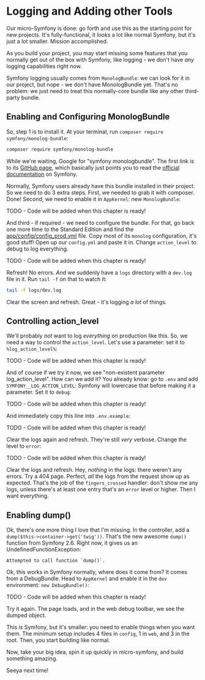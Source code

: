 # Logging and Adding other Tools

Our micro-Symfony is done: go forth and use this as the starting point for new projects.
It's fully-functional, it *looks* a lot like normal Symfony, but it's just a lot
smaller. Mission accomplished.

As you build your project, you may start missing some features that you normally
get out of the box with Symfony, like logging - we don't have *any* logging capabilities
right now.

Symfony logging usually comes from `MonologBundle`: we can look for it in our project,
but nope - we don't have MonologBundle yet. That's no problem: we just need to treat
this normally-core bundle like any other third-party bundle.

## Enabling and Configuring MonologBundle

So, step 1 is to install it. At your terminal, run `composer require symfony/monolog-bundle`:

```bash
composer require symfony/monolog-bundle
```

While we're waiting, Google for "symfony monologbundle". The first link is to its
[GitHub page](https://github.com/symfony/MonologBundle), which basically just points
you to read the [official documentation](http://symfony.com/doc/current/cookbook/logging/monolog.html)
on Symfony.

Normally, Symfony users already have this bundle installed in their project. So we
need to do 3 extra steps. First, we needed to grab it with composer. Done! Second,
we need to enable it in `AppKernel`: new `MonologBundle`:

TODO - Code will be added when this chapter is ready!

And third - if required - we need to configure the bundle. For that, go back one
more time to the Standard Edition and find the [app/config/config_prod.yml](https://github.com/symfony/symfony-standard/blob/2.8/app/config/config_prod.yml)
file. Copy most of its `monolog` configuration, it's good stuff! Open up our 
`config.yml` and paste it in. Change `action_level` to debug to log everything.

TODO - Code will be added when this chapter is ready!

Refresh! No errors. *And* we suddenly have a `logs` directory with a `dev.log` file
in it. Run `tail -f` on that to watch it:

```bash
tail -f logs/dev.log
```

Clear the screen and refresh. Great - it's logging *a lot* of things.

## Controlling action_level

We'll probably *not* want to log *everything* on production like this. So, we need
a way to control the `action_level`. Let's use a parameter: set it to `%log_action_level%`:

TODO - Code will be added when this chapter is ready!

And of course if we try it now, we see "non-existent parameter log_action_level".
How can we add it? You already know: go to `.env` and add `SYMFONY__LOG_ACTION_LEVEL`:
Symfony will lowercase that before making it a parameter. Set it to `debug`:

TODO - Code will be added when this chapter is ready!

And immediately copy this line into `.env.example`:

TODO - Code will be added when this chapter is ready!

Clear the logs again and refresh. They're still *very* verbose. Change the
level to `error`:

TODO - Code will be added when this chapter is ready!

Clear the logs and refresh. Hey, *nothing* in the logs: there weren't any errors.
Try a 404 page. Perfect, *all* the logs from the request show up as expected. That's
the job of the `fingers_crossed` handler: don't show me any logs, unless there's
at least one entry that's an `error` level or higher. Then I want everything.

## Enabling dump()

Ok, there's one more thing I love that I'm missing. In the controller, add a 
`dump($this->container->get('twig'))`. That's the new awesome `dump()` function
from Symfony 2.6. Right now, it gives us an UndefinedFunctionException:

    Attempted to call function `dump()`.

Ok, this works in Symfony normally, where does it come from? It comes from a DebugBundle.
Head to `AppKernel` and enable it in the `dev` environment: `new DebugBundle()`:

TODO - Code will be added when this chapter is ready!

Try it again. The page loads, and in the web debug toolbar, we see the dumped object.

This *is* Symfony, but it's smaller: you need to enable things when you want them.
The minimum setup includes 4 files in `config`, 1 in `web`, and 3 in the root. Then,
you start building like normal.

Now, take your big idea, spin it up quickly in micro-symfony, and build something
amazing.

Seeya next time!
